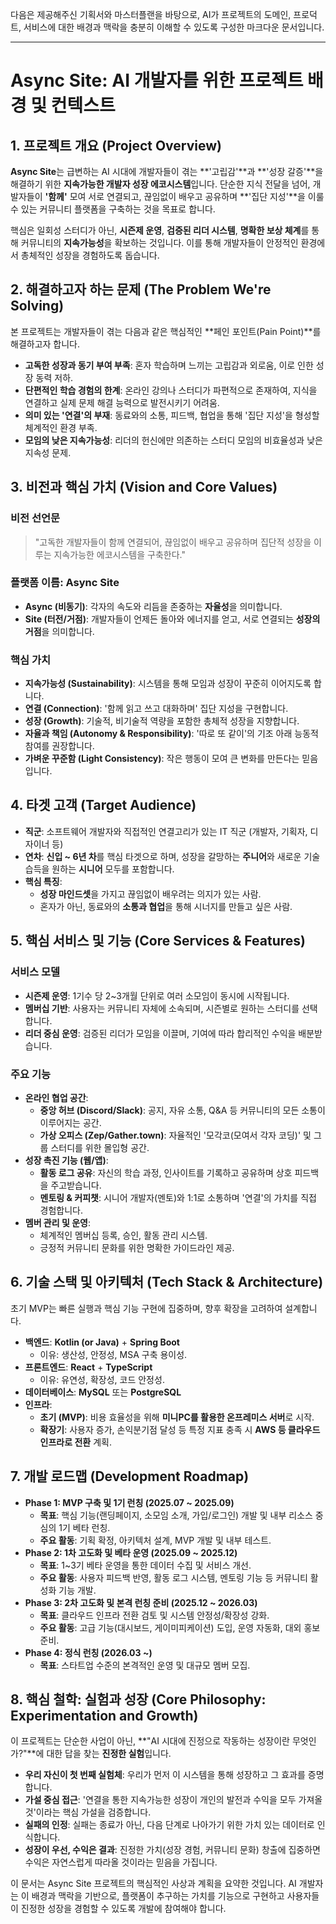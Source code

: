 다음은 제공해주신 기획서와 마스터플랜을 바탕으로, AI가 프로젝트의 도메인, 프로덕트, 서비스에 대한 배경과 맥락을 충분히 이해할 수 있도록 구성한 마크다운 문서입니다.

---

# Async Site: AI 개발자를 위한 프로젝트 배경 및 컨텍스트

## 1. 프로젝트 개요 (Project Overview)

**Async Site**는 급변하는 AI 시대에 개발자들이 겪는 **'고립감'**과 **'성장 갈증'**을 해결하기 위한 **지속가능한 개발자 성장 에코시스템**입니다. 단순한 지식 전달을 넘어, 개발자들이 **'함께'** 모여 서로 연결되고, 끊임없이 배우고 공유하며 **'집단 지성'**을 이룰 수 있는 커뮤니티 플랫폼을 구축하는 것을 목표로 합니다.

핵심은 일회성 스터디가 아닌, **시즌제 운영**, **검증된 리더 시스템**, **명확한 보상 체계**를 통해 커뮤니티의 **지속가능성**을 확보하는 것입니다. 이를 통해 개발자들이 안정적인 환경에서 총체적인 성장을 경험하도록 돕습니다.

## 2. 해결하고자 하는 문제 (The Problem We're Solving)

본 프로젝트는 개발자들이 겪는 다음과 같은 핵심적인 **페인 포인트(Pain Point)**를 해결하고자 합니다.

* **고독한 성장과 동기 부여 부족**: 혼자 학습하며 느끼는 고립감과 외로움, 이로 인한 성장 동력 저하.
* **단편적인 학습 경험의 한계**: 온라인 강의나 스터디가 파편적으로 존재하여, 지식을 연결하고 실제 문제 해결 능력으로 발전시키기 어려움.
* **의미 있는 '연결'의 부재**: 동료와의 소통, 피드백, 협업을 통해 '집단 지성'을 형성할 체계적인 환경 부족.
* **모임의 낮은 지속가능성**: 리더의 헌신에만 의존하는 스터디 모임의 비효율성과 낮은 지속성 문제.

## 3. 비전과 핵심 가치 (Vision and Core Values)

### 비전 선언문
> "고독한 개발자들이 함께 연결되어, 끊임없이 배우고 공유하며 집단적 성장을 이루는 지속가능한 에코시스템을 구축한다."

### 플랫폼 이름: Async Site
* **Async (비동기)**: 각자의 속도와 리듬을 존중하는 **자율성**을 의미합니다.
* **Site (터전/거점)**: 개발자들이 언제든 돌아와 에너지를 얻고, 서로 연결되는 **성장의 거점**을 의미합니다.

### 핵심 가치
* **지속가능성 (Sustainability)**: 시스템을 통해 모임과 성장이 꾸준히 이어지도록 합니다.
* **연결 (Connection)**: '함께 읽고 쓰고 대화하며' 집단 지성을 구현합니다.
* **성장 (Growth)**: 기술적, 비기술적 역량을 포함한 총체적 성장을 지향합니다.
* **자율과 책임 (Autonomy & Responsibility)**: '따로 또 같이'의 기조 아래 능동적 참여를 권장합니다.
* **가벼운 꾸준함 (Light Consistency)**: 작은 행동이 모여 큰 변화를 만든다는 믿음입니다.

## 4. 타겟 고객 (Target Audience)

* **직군**: 소프트웨어 개발자와 직접적인 연결고리가 있는 IT 직군 (개발자, 기획자, 디자이너 등)
* **연차**: **신입 ~ 6년 차**를 핵심 타겟으로 하며, 성장을 갈망하는 **주니어**와 새로운 기술 습득을 원하는 **시니어** 모두를 포함합니다.
* **핵심 특징**:
    * **성장 마인드셋**을 가지고 끊임없이 배우려는 의지가 있는 사람.
    * 혼자가 아닌, 동료와의 **소통과 협업**을 통해 시너지를 만들고 싶은 사람.

## 5. 핵심 서비스 및 기능 (Core Services & Features)

### 서비스 모델
* **시즌제 운영**: 1기수 당 2~3개월 단위로 여러 소모임이 동시에 시작됩니다.
* **멤버십 기반**: 사용자는 커뮤니티 자체에 소속되며, 시즌별로 원하는 스터디를 선택합니다.
* **리더 중심 운영**: 검증된 리더가 모임을 이끌며, 기여에 따라 합리적인 수익을 배분받습니다.

### 주요 기능
* **온라인 협업 공간**:
    * **중앙 허브 (Discord/Slack)**: 공지, 자유 소통, Q&A 등 커뮤니티의 모든 소통이 이루어지는 공간.
    * **가상 오피스 (Zep/Gather.town)**: 자율적인 '모각코(모여서 각자 코딩)' 및 그룹 스터디를 위한 몰입형 공간.
* **성장 촉진 기능 (웹/앱)**:
    * **활동 로그 공유**: 자신의 학습 과정, 인사이트를 기록하고 공유하며 상호 피드백을 주고받습니다.
    * **멘토링 & 커피챗**: 시니어 개발자(멘토)와 1:1로 소통하며 '연결'의 가치를 직접 경험합니다.
* **멤버 관리 및 운영**:
    * 체계적인 멤버십 등록, 승인, 활동 관리 시스템.
    * 긍정적 커뮤니티 문화를 위한 명확한 가이드라인 제공.

## 6. 기술 스택 및 아키텍처 (Tech Stack & Architecture)

초기 MVP는 빠른 실행과 핵심 기능 구현에 집중하며, 향후 확장을 고려하여 설계합니다.

* **백엔드**: **Kotlin (or Java)** + **Spring Boot**
    * 이유: 생산성, 안정성, MSA 구축 용이성.
* **프론트엔드**: **React** + **TypeScript**
    * 이유: 유연성, 확장성, 코드 안정성.
* **데이터베이스**: **MySQL** 또는 **PostgreSQL**
* **인프라**:
    * **초기 (MVP)**: 비용 효율성을 위해 **미니PC를 활용한 온프레미스 서버**로 시작.
    * **확장기**: 사용자 증가, 손익분기점 달성 등 특정 지표 충족 시 **AWS 등 클라우드 인프라로 전환** 계획.

## 7. 개발 로드맵 (Development Roadmap)

* **Phase 1: MVP 구축 및 1기 런칭 (2025.07 ~ 2025.09)**
    * **목표**: 핵심 기능(랜딩페이지, 소모임 소개, 가입/로그인) 개발 및 내부 리소스 중심의 1기 베타 런칭.
    * **주요 활동**: 기획 확정, 아키텍처 설계, MVP 개발 및 내부 테스트.
* **Phase 2: 1차 고도화 및 베타 운영 (2025.09 ~ 2025.12)**
    * **목표**: 1~3기 베타 운영을 통한 데이터 수집 및 서비스 개선.
    * **주요 활동**: 사용자 피드백 반영, 활동 로그 시스템, 멘토링 기능 등 커뮤니티 활성화 기능 개발.
* **Phase 3: 2차 고도화 및 본격 런칭 준비 (2025.12 ~ 2026.03)**
    * **목표**: 클라우드 인프라 전환 검토 및 시스템 안정성/확장성 강화.
    * **주요 활동**: 고급 기능(대시보드, 게이미피케이션) 도입, 운영 자동화, 대외 홍보 준비.
* **Phase 4: 정식 런칭 (2026.03 ~)**
    * **목표**: 스타트업 수준의 본격적인 운영 및 대규모 멤버 모집.

## 8. 핵심 철학: 실험과 성장 (Core Philosophy: Experimentation and Growth)

이 프로젝트는 단순한 사업이 아닌, **"AI 시대에 진정으로 작동하는 성장이란 무엇인가?"**에 대한 답을 찾는 **진정한 실험**입니다.

* **우리 자신이 첫 번째 실험체**: 우리가 먼저 이 시스템을 통해 성장하고 그 효과를 증명합니다.
* **가설 중심 접근**: '연결을 통한 지속가능한 성장이 개인의 발전과 수익을 모두 가져올 것'이라는 핵심 가설을 검증합니다.
* **실패의 인정**: 실패는 종료가 아닌, 다음 단계로 나아가기 위한 가치 있는 데이터로 인식합니다.
* **성장이 우선, 수익은 결과**: 진정한 가치(성장 경험, 커뮤니티 문화) 창출에 집중하면 수익은 자연스럽게 따라올 것이라는 믿음을 가집니다.

이 문서는 Async Site 프로젝트의 핵심적인 사상과 계획을 요약한 것입니다. AI 개발자는 이 배경과 맥락을 기반으로, 플랫폼이 추구하는 가치를 기능으로 구현하고 사용자들이 진정한 성장을 경험할 수 있도록 개발에 참여해야 합니다.